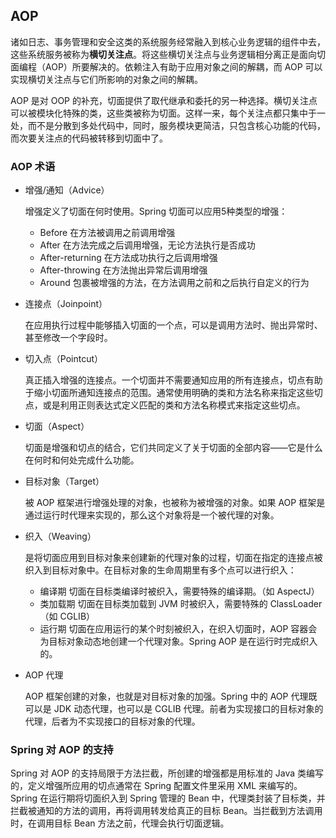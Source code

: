 ## AOP ##

诸如日志、事务管理和安全这类的系统服务经常融入到核心业务逻辑的组件中去，这些系统服务被称为**横切关注点**。将这些横切关注点与业务逻辑相分离正是面向切面编程（AOP）所要解决的。依赖注入有助于应用对象之间的解耦，而 AOP 可以实现横切关注点与它们所影响的对象之间的解耦。

AOP 是对 OOP 的补充，切面提供了取代继承和委托的另一种选择。横切关注点可以被模块化特殊的类，这些类被称为切面。这样一来，每个关注点都只集中于一处，而不是分散到多处代码中，同时，服务模块更简洁，只包含核心功能的代码，而次要关注点的代码被转移到切面中了。


### AOP 术语

* 增强/通知（Advice）
 
	增强定义了切面在何时使用。Spring 切面可以应用5种类型的增强：
	* Before 在方法被调用之前调用增强
	* After 在方法完成之后调用增强，无论方法执行是否成功
	* After-returning 在方法成功执行之后调用增强
	* After-throwing 在方法抛出异常后调用增强
	* Around 包裹被增强的方法，在方法调用之前和之后执行自定义的行为

* 连接点（Joinpoint）

	在应用执行过程中能够插入切面的一个点，可以是调用方法时、抛出异常时、甚至修改一个字段时。

* 切入点（Pointcut）

	真正插入增强的连接点。一个切面并不需要通知应用的所有连接点，切点有助于缩小切面所通知连接点的范围。通常使用明确的类和方法名称来指定这些切点，或是利用正则表达式定义匹配的类和方法名称模式来指定这些切点。

* 切面（Aspect）
 
	切面是增强和切点的结合，它们共同定义了关于切面的全部内容——它是什么在何时和何处完成什么功能。

* 目标对象（Target）

	被 AOP 框架进行增强处理的对象，也被称为被增强的对象。如果 AOP 框架是通过运行时代理来实现的，那么这个对象将是一个被代理的对象。

* 织入（Weaving）

	是将切面应用到目标对象来创建新的代理对象的过程，切面在指定的连接点被织入到目标对象中。在目标对象的生命周期里有多个点可以进行织入：
	* 编译期 切面在目标类编译时被织入，需要特殊的编译期。（如 AspectJ）
	* 类加载期 切面在目标类加载到 JVM 时被织入，需要特殊的 ClassLoader（如 CGLIB）
	* 运行期 切面在应用运行的某个时刻被织入，在织入切面时，AOP 容器会为目标对象动态地创建一个代理对象。Spring AOP 是在运行时完成织入的。

* AOP 代理
 
	AOP 框架创建的对象，也就是对目标对象的加强。Spring 中的 AOP 代理既可以是 JDK 动态代理，也可以是 CGLIB 代理。前者为实现接口的目标对象的代理，后者为不实现接口的目标对象的代理。

### Spring 对 AOP 的支持

Spring 对 AOP 的支持局限于方法拦截，所创建的增强都是用标准的 Java 类编写的，定义增强所应用的切点通常在 Spring 配置文件里采用 XML 来编写的。Spring 在运行期将切面织入到 Spring 管理的 Bean 中，代理类封装了目标类，并拦截被通知的方法的调用，再将调用转发给真正的目标 Bean。当拦截到方法调用时，在调用目标 Bean 方法之前，代理会执行切面逻辑。


